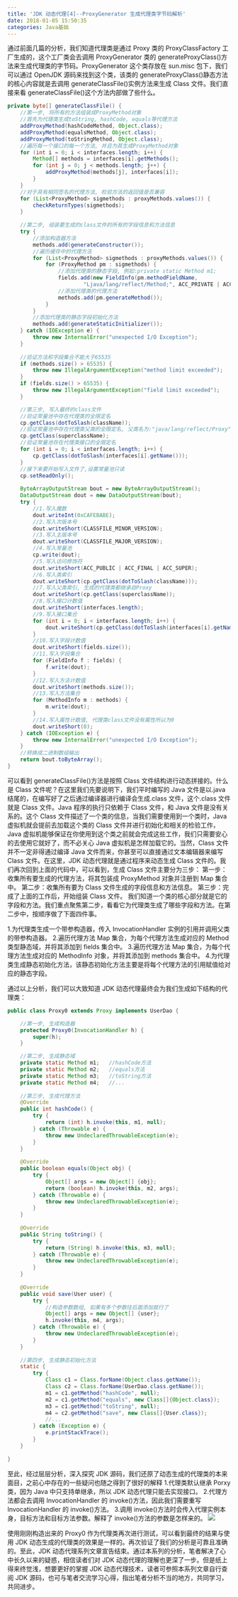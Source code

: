 ```yaml
---
title: 'JDK 动态代理[4]--ProxyGenerator 生成代理类字节码解析'
date: 2018-01-05 15:50:35
categories: Java基础
---
```

通过前面几篇的分析，我们知道代理类是通过 Proxy 类的 ProxyClassFactory 工厂生成的，这个工厂类会去调用 ProxyGenerator 类的 generateProxyClass()方法来生成代理类的字节码。ProxyGenerator 这个类存放在 sun.misc 包下，我们可以通过 OpenJDK 源码来找到这个类，该类的 generateProxyClass()静态方法的核心内容就是去调用 generateClassFile()实例方法来生成 Class 文件。我们直接来看 generateClassFile()这个方法内部做了些什么。<!-- more -->

```java
private byte[] generateClassFile() {
    //第一步, 将所有的方法组装成ProxyMethod对象
    //首先为代理类生成toString, hashCode, equals等代理方法
    addProxyMethod(hashCodeMethod, Object.class);
    addProxyMethod(equalsMethod, Object.class);
    addProxyMethod(toStringMethod, Object.class);
    //遍历每一个接口的每一个方法, 并且为其生成ProxyMethod对象
    for (int i = 0; i < interfaces.length; i++) {
        Method[] methods = interfaces[i].getMethods();
        for (int j = 0; j < methods.length; j++) {
            addProxyMethod(methods[j], interfaces[i]);
        }
    }
    //对于具有相同签名的代理方法, 检验方法的返回值是否兼容
    for (List<ProxyMethod> sigmethods : proxyMethods.values()) {
        checkReturnTypes(sigmethods);
    }
  
    //第二步, 组装要生成的class文件的所有的字段信息和方法信息
    try {
        //添加构造器方法
        methods.add(generateConstructor());
        //遍历缓存中的代理方法
        for (List<ProxyMethod> sigmethods : proxyMethods.values()) {
            for (ProxyMethod pm : sigmethods) {
                //添加代理类的静态字段, 例如:private static Method m1;
                fields.add(new FieldInfo(pm.methodFieldName,
                        "Ljava/lang/reflect/Method;", ACC_PRIVATE | ACC_STATIC));
                //添加代理类的代理方法
                methods.add(pm.generateMethod());
            }
        }
        //添加代理类的静态字段初始化方法
        methods.add(generateStaticInitializer());
    } catch (IOException e) {
        throw new InternalError("unexpected I/O Exception");
    }
  
    //验证方法和字段集合不能大于65535
    if (methods.size() > 65535) {
        throw new IllegalArgumentException("method limit exceeded");
    }
    if (fields.size() > 65535) {
        throw new IllegalArgumentException("field limit exceeded");
    }

    //第三步, 写入最终的class文件
    //验证常量池中存在代理类的全限定名
    cp.getClass(dotToSlash(className));
    //验证常量池中存在代理类父类的全限定名, 父类名为:"java/lang/reflect/Proxy"
    cp.getClass(superclassName);
    //验证常量池存在代理类接口的全限定名
    for (int i = 0; i < interfaces.length; i++) {
        cp.getClass(dotToSlash(interfaces[i].getName()));
    }
    //接下来要开始写入文件了,设置常量池只读
    cp.setReadOnly();
  
    ByteArrayOutputStream bout = new ByteArrayOutputStream();
    DataOutputStream dout = new DataOutputStream(bout);
    try {
        //1.写入魔数
        dout.writeInt(0xCAFEBABE);
        //2.写入次版本号
        dout.writeShort(CLASSFILE_MINOR_VERSION);
        //3.写入主版本号
        dout.writeShort(CLASSFILE_MAJOR_VERSION);
        //4.写入常量池
        cp.write(dout);
        //5.写入访问修饰符
        dout.writeShort(ACC_PUBLIC | ACC_FINAL | ACC_SUPER);
        //6.写入类索引
        dout.writeShort(cp.getClass(dotToSlash(className)));
        //7.写入父类索引, 生成的代理类都继承自Proxy
        dout.writeShort(cp.getClass(superclassName));
        //8.写入接口计数值
        dout.writeShort(interfaces.length);
        //9.写入接口集合
        for (int i = 0; i < interfaces.length; i++) {
            dout.writeShort(cp.getClass(dotToSlash(interfaces[i].getName())));
        }
        //10.写入字段计数值
        dout.writeShort(fields.size());
        //11.写入字段集合 
        for (FieldInfo f : fields) {
            f.write(dout);
        }
        //12.写入方法计数值
        dout.writeShort(methods.size());
        //13.写入方法集合
        for (MethodInfo m : methods) {
            m.write(dout);
        }
        //14.写入属性计数值, 代理类class文件没有属性所以为0
        dout.writeShort(0);
    } catch (IOException e) {
        throw new InternalError("unexpected I/O Exception");
    }
    //转换成二进制数组输出
    return bout.toByteArray();
}
```

可以看到 generateClassFile()方法是按照 Class 文件结构进行动态拼接的。什么是 Class 文件呢？在这里我们先要说明下，我们平时编写的 Java 文件是以.java 结尾的，在编写好了之后通过编译器进行编译会生成.class 文件，这个.class 文件就是 Class 文件。Java 程序的执行只依赖于 Class 文件，和 Java 文件是没有关系的。这个 Class 文件描述了一个类的信息，当我们需要使用到一个类时，Java 虚拟机就会提前去加载这个类的 Class 文件并进行初始化和相关的检验工作，Java 虚拟机能够保证在你使用到这个类之前就会完成这些工作，我们只需要安心的去使用它就好了，而不必关心 Java 虚拟机是怎样加载它的。当然，Class 文件并不一定非得通过编译 Java 文件而来，你甚至可以直接通过文本编辑器来编写 Class 文件。在这里，JDK 动态代理就是通过程序来动态生成 Class 文件的。我们再次回到上面的代码中，可以看到，生成 Class 文件主要分为三步：
第一步：收集所有要生成的代理方法，将其包装成 ProxyMethod 对象并注册到 Map 集合中。
第二步：收集所有要为 Class 文件生成的字段信息和方法信息。
第三步：完成了上面的工作后，开始组装 Class 文件。
我们知道一个类的核心部分就是它的字段和方法。我们重点聚焦第二步，看看它为代理类生成了哪些字段和方法。在第二步中，按顺序做了下面四件事。

1.为代理类生成一个带参构造器，传入 InvocationHandler 实例的引用并调用父类的带参构造器。
2.遍历代理方法 Map 集合，为每个代理方法生成对应的 Method 类型静态域，并将其添加到 fields 集合中。
3.遍历代理方法 Map 集合，为每个代理方法生成对应的 MethodInfo 对象，并将其添加到 methods 集合中。
4.为代理类生成静态初始化方法，该静态初始化方法主要是将每个代理方法的引用赋值给对应的静态字段。

通过以上分析，我们可以大致知道 JDK 动态代理最终会为我们生成如下结构的代理类：

```java
public class Proxy0 extends Proxy implements UserDao {

    //第一步, 生成构造器
    protected Proxy0(InvocationHandler h) {
        super(h);
    }

    //第二步, 生成静态域
    private static Method m1;   //hashCode方法
    private static Method m2;   //equals方法
    private static Method m3;   //toString方法
    private static Method m4;   //...
  
    //第三步, 生成代理方法
    @Override
    public int hashCode() {
        try {
            return (int) h.invoke(this, m1, null);
        } catch (Throwable e) {
            throw new UndeclaredThrowableException(e);
        }
    }
  
    @Override
    public boolean equals(Object obj) {
        try {
            Object[] args = new Object[] {obj};
            return (boolean) h.invoke(this, m2, args);
        } catch (Throwable e) {
            throw new UndeclaredThrowableException(e);
        }
    }
  
    @Override
    public String toString() {
        try {
            return (String) h.invoke(this, m3, null);
        } catch (Throwable e) {
            throw new UndeclaredThrowableException(e);
        }
    }
  
    @Override
    public void save(User user) {
        try {
            //构造参数数组, 如果有多个参数往后面添加就行了
            Object[] args = new Object[] {user};
            h.invoke(this, m4, args);
        } catch (Throwable e) {
            throw new UndeclaredThrowableException(e);
        }
    }
  
    //第四步, 生成静态初始化方法
    static {
        try {
            Class c1 = Class.forName(Object.class.getName());
            Class c2 = Class.forName(UserDao.class.getName());  
            m1 = c1.getMethod("hashCode", null);
            m2 = c1.getMethod("equals", new Class[]{Object.class});
            m3 = c1.getMethod("toString", null);
            m4 = c2.getMethod("save", new Class[]{User.class});
            //...
        } catch (Exception e) {
            e.printStackTrace();
        }
    }
  
}
```

至此，经过层层分析，深入探究 JDK 源码，我们还原了动态生成的代理类的本来面目，之前心中存在的一些疑问也随之得到了很好的解释
1.代理类默认继承 Porxy 类，因为 Java 中只支持单继承，所以 JDK 动态代理只能去实现接口。
2.代理方法都会去调用 InvocationHandler 的 invoke()方法，因此我们需要重写 InvocationHandler 的 invoke()方法。
3.调用 invoke()方法时会传入代理实例本身，目标方法和目标方法参数。解释了 invoke()方法的参数是怎样来的。
![](https://gitee.com/liuyun1995/yun-blog-image/raw/master/JDK%E5%8A%A8%E6%80%81%E4%BB%A3%E7%90%86%5B4%5D--ProxyGenerator%E7%94%9F%E6%88%90%E4%BB%A3%E7%90%86%E7%B1%BB%E5%AD%97%E8%8A%82%E7%A0%81%E8%A7%A3%E6%9E%90/img1.png)

使用刚刚构造出来的 Proxy0 作为代理类再次进行测试，可以看到最终的结果与使用 JDK 动态生成的代理类的效果是一样的。再次验证了我们的分析是可靠且准确的。至此，JDK 动态代理系列文章宣告结束。通过本系列的分析，笔者解决了心中长久以来的疑惑，相信读者们对 JDK 动态代理的理解也更深了一步。但是纸上得来终觉浅，想要更好的掌握 JDK 动态代理技术，读者可参照本系列文章自行查阅 JDK 源码，也可与笔者交流学习心得，指出笔者分析不当的地方，共同学习，共同进步。
